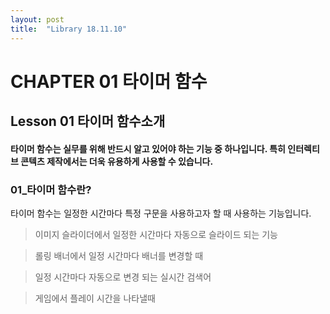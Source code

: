 ```yaml
---
layout: post
title:  "Library 18.11.10"
---
```


CHAPTER 01 타이머 함수
=============

Lesson 01 타이머 함수소개
-------------

#### 타이머 함수는 실무를 위해 반드시 알고 있어야 하는 기능 중 하나입니다. 특히 인터렉티브 콘텍츠 제작에서는 더욱 유용하게 사용할 수 있습니다. 

### 01_타이머 함수란?

타이머 함수는 일정한 시간마다 특정 구문을 사용하고자 할 때 사용하는 기능입니다.

> 이미지 슬라이더에서 일정한 시간마다 자동으로 슬라이드 되는 기능

> 롤링 배너에서 일정 시간마다 배너를 변경할 때

> 일정 시간마다 자동으로 변경 되는 실시간 검색어

> 게임에서 플레이 시간을 나타낼때
